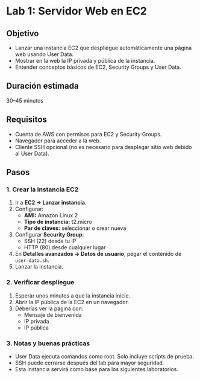 # Lab 1: Servidor Web en EC2

## Objetivo
- Lanzar una instancia EC2 que despliegue automáticamente una página web usando User Data.
- Mostrar en la web la IP privada y pública de la instancia.
- Entender conceptos básicos de EC2, Security Groups y User Data.

## Duración estimada
30–45 minutos

## Requisitos
- Cuenta de AWS con permisos para EC2 y Security Groups.
- Navegador para acceder a la web.
- Cliente SSH opcional (no es necesario para desplegar sitio web debido al User Data).

## Pasos

### 1. Crear la instancia EC2
1. Ir a **EC2 → Lanzar instancia**.
2. Configurar:
   - **AMI:** Amazon Linux 2
   - **Tipo de instancia:** t2.micro
   - **Par de claves:** seleccionar o crear nueva
3. Configurar **Security Group**:
   - SSH (22) desde tu IP
   - HTTP (80) desde cualquier lugar
4. En **Detalles avanzados → Datos de usuario**, pegar el contenido de `user-data.sh`.
5. Lanzar la instancia.

### 2. Verificar despliegue
1. Esperar unos minutos a que la instancia inicie.
2. Abrir la IP pública de la EC2 en un navegador.
3. Deberías ver la página con:
   - Mensaje de bienvenida
   - IP privada
   - IP pública

### 3. Notas y buenas prácticas
- User Data ejecuta comandos como root. Solo incluye scripts de prueba.
- SSH puede cerrarse después del lab para mayor seguridad.
- Esta instancia servirá como base para los siguientes laboratorios.